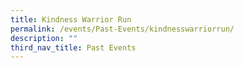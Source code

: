 ```yaml
---
title: Kindness Warrior Run
permalink: /events/Past-Events/kindnesswarriorrun/
description: ""
third_nav_title: Past Events
---
```

